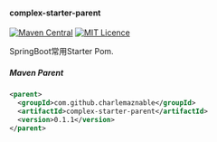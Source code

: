 #### complex-starter-parent

[![Maven Central](https://maven-badges.herokuapp.com/maven-central/com.github.charlemaznable/complex-starter-parent/badge.svg)](https://maven-badges.herokuapp.com/maven-central/com.github.charlemaznable/complex-starter-parent/)
[![MIT Licence](https://badges.frapsoft.com/os/mit/mit.svg?v=103)](https://opensource.org/licenses/mit-license.php)

SpringBoot常用Starter Pom.

##### Maven Parent

```xml
<parent>
  <groupId>com.github.charlemaznable</groupId>
  <artifactId>complex-starter-parent</artifactId>
  <version>0.1.1</version>
</parent>
```
